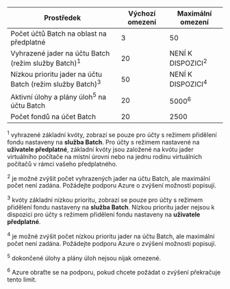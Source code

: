 | **Prostředek** | **Výchozí omezení** | **Maximální omezení** |
| --- | --- | --- |
| Počet účtů Batch na oblast na předplatné | 3 |50 |
| Vyhrazené jader na účtu Batch (režim služby Batch)<sup>1</sup> | 20 | NENÍ K DISPOZICI<sup>2</sup> |
| Nízkou prioritu jader na účtu Batch (režim služby Batch)<sup>3</sup> | 50 | NENÍ K DISPOZICI<sup>4</sup> |
| Aktivní úlohy a plány úloh<sup>5</sup> na účtu Batch | 20 | 5000<sup>6</sup> |
| Počet fondů na účet Batch | 20 | 2500 |

<sup>1</sup> vyhrazené základní kvóty, zobrazí se pouze pro účty s režimem přidělení fondu nastaveny na **služba Batch**. Pro účty s režimem nastavené na **uživatele předplatné**, základní kvóty jsou založené na kvótu jader virtuálního počítače na místní úrovni nebo na jednu rodinu virtuálních počítačů v rámci vašeho předplatného.

<sup>2</sup> je možné zvýšit počet vyhrazených jader na účtu Batch, ale maximální počet není zadána. Požádejte podporu Azure o zvýšení možnosti popisují.

<sup>3</sup> kvóty základní nízkou prioritu, zobrazí se pouze pro účty s režimem přidělení fondu nastaveny na **služba Batch**. Nízkou prioritu jader nejsou k dispozici pro účty s režimem přidělení fondu nastaveny na **uživatele předplatné**.

<sup>4</sup> je možné zvýšit počet nízkou prioritu jader na účtu Batch, ale maximální počet není zadána. Požádejte podporu Azure o zvýšení možnosti popisují.

<sup>5</sup> dokončené úlohy a plány úloh nejsou nijak omezené.

<sup>6</sup> Azure obraťte se na podporu, pokud chcete požádat o zvýšení překračuje tento limit.
